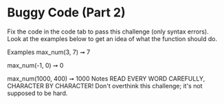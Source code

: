 # Buggy Code (Part 2)

Fix the code in the code tab to pass this challenge (only syntax errors). Look at the examples below to get an idea of what the function should do.

Examples
max_num(3, 7) ➞ 7

max_num(-1, 0) ➞ 0

max_num(1000, 400) ➞ 1000
Notes
READ EVERY WORD CAREFULLY, CHARACTER BY CHARACTER!
Don't overthink this challenge; it's not supposed to be hard.
